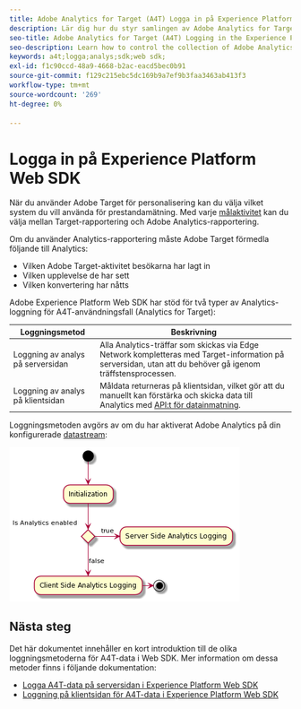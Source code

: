 ```yaml
---
title: Adobe Analytics for Target (A4T) Logga in på Experience Platform Web SDK
description: Lär dig hur du styr samlingen av Adobe Analytics for Target-data (A4T) med Experience Platform Web SDK.
seo-title: Adobe Analytics for Target (A4T) Logging in the Experience Platform Web SDK
seo-description: Learn how to control the collection of Adobe Analytics for Target (A4T) data using the Experience Platform Web SDK.
keywords: a4t;logga;analys;sdk;web sdk;
exl-id: f1c90ccd-48a9-4668-b2ac-eacd5bec0b91
source-git-commit: f129c215ebc5dc169b9a7ef9b3faa3463ab413f3
workflow-type: tm+mt
source-wordcount: '269'
ht-degree: 0%

---
```


# Logga in på Experience Platform Web SDK

När du använder Adobe Target för personalisering kan du välja vilket system du vill använda för prestandamätning. Med varje [målaktivitet](https://experienceleague.adobe.com/docs/target/using/activities/target-activities-guide.html?lang=sv-SE) kan du välja mellan Target-rapportering och Adobe Analytics-rapportering.

Om du använder Analytics-rapportering måste Adobe Target förmedla följande till Analytics:

* Vilken Adobe Target-aktivitet besökarna har lagt in
* Vilken upplevelse de har sett
* Vilken konvertering har nåtts

Adobe Experience Platform Web SDK har stöd för två typer av Analytics-loggning för A4T-användningsfall (Analytics for Target):

| Loggningsmetod | Beskrivning |
| --- | --- |
| Loggning av analys på serversidan | Alla Analytics-träffar som skickas via Edge Network kompletteras med Target-information på serversidan, utan att du behöver gå igenom träffstensprocessen. |
| Loggning av analys på klientsidan | Måldata returneras på klientsidan, vilket gör att du manuellt kan förstärka och skicka data till Analytics med [API:t för datainmatning](https://experienceleague.adobe.com/docs/analytics/import/c-data-insertion-api.html?lang=sv-SE). |

Loggningsmetoden avgörs av om du har aktiverat Adobe Analytics på din konfigurerade [datastream](../../../../datastreams/overview.md):

![Beslutsflöde för loggningsmetod](../assets/analytics-logging.png)

## Nästa steg

Det här dokumentet innehåller en kort introduktion till de olika loggningsmetoderna för A4T-data i Web SDK. Mer information om dessa metoder finns i följande dokumentation:

* [Logga A4T-data på serversidan i Experience Platform Web SDK](./server-side.md)
* [Loggning på klientsidan för A4T-data i Experience Platform Web SDK](./client-side.md)
